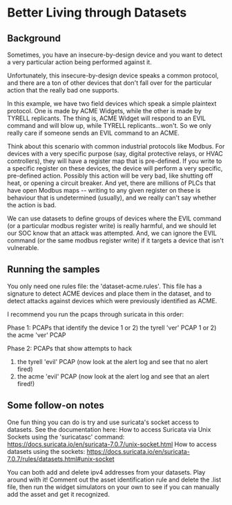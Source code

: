 # Better Living through Datasets

## Background

Sometimes, you have an insecure-by-design device and you want to detect a very particular action being performed against it.

Unfortunately, this insecure-by-design device speaks a common protocol, and there are a ton of other devices that don't fall over for the particular action that the really bad one supports.

In this example, we have two field devices which speak a simple plaintext protocol. One is made by ACME Widgets, while the other is made by TYRELL replicants. The thing is, ACME Widget will respond to an EVIL command and will blow up, while TYRELL replicants...won't. So we only really care if someone sends an EVIL command to an ACME.

Think about this scenario with common industrial protocols like Modbus. For devices with a very specific purpose (say, digital protective relays, or HVAC controllers), they will have a register map that is pre-defined. If you write to a specific register on these devices, the device will perform a very specific, pre-defined action. Possibly this action will be very bad, like shutting off heat, or opening a circuit breaker. And yet, there are millions of PLCs that have open Modbus maps -- writing to any given register on these is behaviour that is undetermined (usually), and we really can't say whether the action is bad.

We can use datasets to define groups of devices where the EVIL command (or a particular modbus register write) is really harmful, and we should let our SOC know that an attack was attempted. And, we can ignore the EVIL command (or the same modbus register write) if it targets a device that isn't vulnerable.
## Running the samples

You only need one rules file: the 'dataset-acme.rules'. This file has a signature to detect ACME devices and place them in the dataset, and to detect attacks against devices which were previously identified as ACME.

I recommend you run the pcaps through suricata in this order:

Phase 1: PCAPs that identify the device
1 or 2) the tyrell 'ver' PCAP
1 or 2) the acme 'ver' PCAP

Phase 2: PCAPs that show attempts to hack
1) the tyrell 'evil' PCAP
(now look at the alert log and see that no alert fired)
2) the acme 'evil' PCAP
(now look at the alert log and see that an alert fired!)

## Some follow-on notes

One fun thing you can do is try and use suricata's socket access to datasets. See the documentation here:
How to access Suricata via Unix Sockets using the 'suricatasc' command: https://docs.suricata.io/en/suricata-7.0.7/unix-socket.html 
How to access datasets using the sockets:
https://docs.suricata.io/en/suricata-7.0.7/rules/datasets.html#unix-socket

You can both add and delete ipv4 addresses from your datasets. Play around with it! Comment out the asset identification rule and delete the .list file, then run the widget simulators on your own to see if you can manually add the asset and get it recognized.
